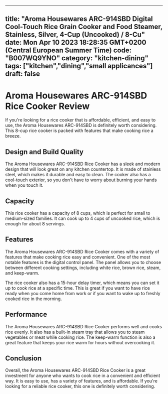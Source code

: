 
---
title: "Aroma Housewares ARC-914SBD Digital Cool-Touch Rice Grain Cooker and Food Steamer, Stainless, Silver, 4-Cup (Uncooked) / 8-Cu" 
date: Mon Apr 10 2023 18:28:35 GMT+0200 (Central European Summer Time)
code: "B007WQ9YNO"
category: "kitchen-dining"
tags: ["kitchen","dining","small applicances"] 
draft: false
---
    
# Aroma Housewares ARC-914SBD Rice Cooker Review

If you're looking for a rice cooker that is affordable, efficient, and easy to use, the Aroma Housewares ARC-914SBD is definitely worth considering. This 8-cup rice cooker is packed with features that make cooking rice a breeze.

## Design and Build Quality

The Aroma Housewares ARC-914SBD Rice Cooker has a sleek and modern design that will look great on any kitchen countertop. It is made of stainless steel, which makes it durable and easy to clean. The cooker also has a cool-touch exterior, so you don't have to worry about burning your hands when you touch it.

## Capacity

This rice cooker has a capacity of 8 cups, which is perfect for small to medium-sized families. It can cook up to 4 cups of uncooked rice, which is enough for about 8 servings.

## Features

The Aroma Housewares ARC-914SBD Rice Cooker comes with a variety of features that make cooking rice easy and convenient. One of the most notable features is the digital control panel. The panel allows you to choose between different cooking settings, including white rice, brown rice, steam, and keep-warm.

The rice cooker also has a 15-hour delay timer, which means you can set it up to cook rice at a specific time. This is great if you want to have rice ready when you come home from work or if you want to wake up to freshly cooked rice in the morning.

## Performance

The Aroma Housewares ARC-914SBD Rice Cooker performs well and cooks rice evenly. It also has a built-in steam tray that allows you to steam vegetables or meat while cooking rice. The keep-warm function is also a great feature that keeps your rice warm for hours without overcooking it.

## Conclusion

Overall, the Aroma Housewares ARC-914SBD Rice Cooker is a great investment for anyone who wants to cook rice in a convenient and efficient way. It is easy to use, has a variety of features, and is affordable. If you're looking for a reliable rice cooker, this one is definitely worth considering.